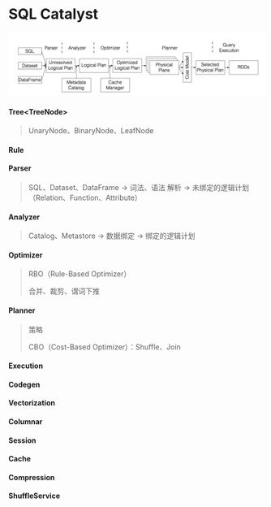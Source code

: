# SQL Catalyst

![Catalyst](.gitbook/assets/catalyst.png)

#### Tree&lt;TreeNode&gt; 

> UnaryNode、BinaryNode、LeafNode

#### Rule

#### Parser

> SQL、Dataset、DataFrame -&gt; 词法、语法 解析 -&gt; 未绑定的逻辑计划（Relation、Function、Attribute）

#### Analyzer

> Catalog、Metastore -&gt; 数据绑定 -&gt; 绑定的逻辑计划

#### Optimizer

> RBO（Rule-Based Optimizer）
>
> 合并、裁剪、谓词下推

#### Planner

> 策略
>
> CBO（Cost-Based Optimizer）：Shuffle、Join

#### Execution

>

#### Codegen

#### Vectorization

#### Columnar

#### Session

#### Cache

#### Compression

#### ShuffleService



